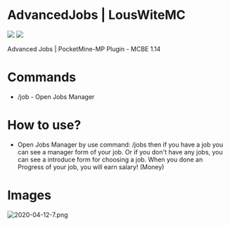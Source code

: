 # AdvancedJobs | LousWiteMC
![](https://poggit.pmmp.io/shield.state/AdvancedJobs) ![](https://poggit.pmmp.io/shield.dl.total/AdvancedJobs)


Advanced Jobs | PocketMine-MP Plugin - MCBE 1.14

# Commands
- /job - Open Jobs Manager

# How to use?
- Open Jobs Manager by use command: /jobs then if you have a job you can see a manager form of your job. Or if you don't have any jobs, you can see a introduce form for choosing a job. When you done an Progress of your job, you will earn salary! (Money)

# Images
![2020-04-12-7.png](https://s1.uphinh.org/2020/04/12/2020-04-12-7.png)

